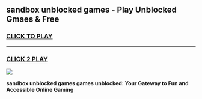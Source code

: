 
## sandbox unblocked games - Play Unblocked Gmaes & Free
<h3>
<a href="https://premium.freeplayer.one?title=sandbox_unblocked_games&ref=19F">CLICK TO PLAY</a></h3>
<hr>

<h3>
<a href="https://premium.freeplayer.one?title=sandbox_unblocked_games&ref=19F">CLICK 2 PLAY</a>
  
</h3>

<a href="https://premium.freeplayer.one?title=sandbox_unblocked_games&ref=19F/"><img src="https://clearcache.store/games.png"></a>


**sandbox unblocked games games unblocked: Your Gateway to Fun and Accessible Online Gaming**
